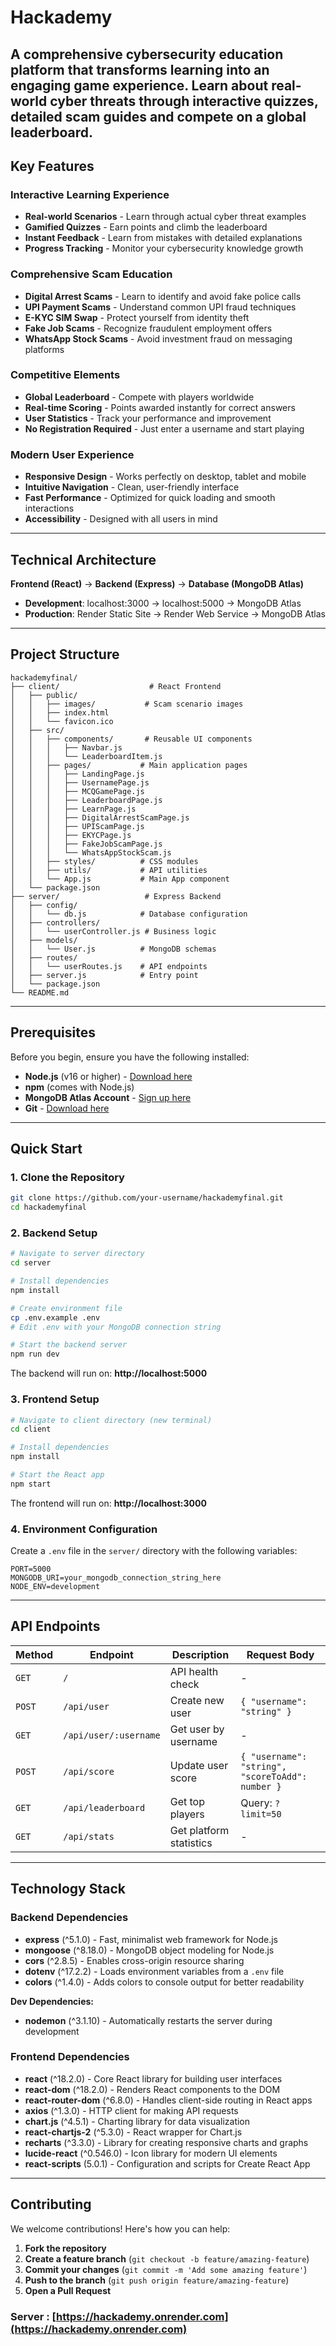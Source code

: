 # Hackademy 

A comprehensive cybersecurity education platform that transforms learning into an engaging game experience. Learn about real-world cyber threats through interactive quizzes, detailed scam guides and compete on a global leaderboard.
---

##  Key Features

###  **Interactive Learning Experience**
- **Real-world Scenarios** - Learn through actual cyber threat examples
- **Gamified Quizzes** - Earn points and climb the leaderboard
- **Instant Feedback** - Learn from mistakes with detailed explanations
- **Progress Tracking** - Monitor your cybersecurity knowledge growth

###  **Comprehensive Scam Education**
- **Digital Arrest Scams** - Learn to identify and avoid fake police calls
- **UPI Payment Scams** - Understand common UPI fraud techniques
- **E-KYC SIM Swap** - Protect yourself from identity theft
- **Fake Job Scams** - Recognize fraudulent employment offers
- **WhatsApp Stock Scams** - Avoid investment fraud on messaging platforms

###  **Competitive Elements**
- **Global Leaderboard** - Compete with players worldwide
- **Real-time Scoring** - Points awarded instantly for correct answers
- **User Statistics** - Track your performance and improvement
- **No Registration Required** - Just enter a username and start playing

###  **Modern User Experience**
- **Responsive Design** - Works perfectly on desktop, tablet and mobile
- **Intuitive Navigation** - Clean, user-friendly interface
- **Fast Performance** - Optimized for quick loading and smooth interactions
- **Accessibility** - Designed with all users in mind

---

##  Technical Architecture

**Frontend (React)** → **Backend (Express)** → **Database (MongoDB Atlas)**  
- **Development**: localhost:3000 → localhost:5000 → MongoDB Atlas
- **Production**: Render Static Site → Render Web Service → MongoDB Atlas

---

##  Project Structure
```
hackademyfinal/
├── client/                    # React Frontend
│   ├── public/
│   │   ├── images/           # Scam scenario images
│   │   ├── index.html
│   │   └── favicon.ico
│   ├── src/
│   │   ├── components/       # Reusable UI components
│   │   │   ├── Navbar.js
│   │   │   └── LeaderboardItem.js
│   │   ├── pages/           # Main application pages
│   │   │   ├── LandingPage.js
│   │   │   ├── UsernamePage.js
│   │   │   ├── MCQGamePage.js
│   │   │   ├── LeaderboardPage.js
│   │   │   ├── LearnPage.js
│   │   │   ├── DigitalArrestScamPage.js
│   │   │   ├── UPIScamPage.js
│   │   │   ├── EKYCPage.js
│   │   │   ├── FakeJobScamPage.js
│   │   │   └── WhatsAppStockScam.js
│   │   ├── styles/          # CSS modules
│   │   ├── utils/           # API utilities
│   │   └── App.js           # Main App component
│   └── package.json
├── server/                   # Express Backend
│   ├── config/
│   │   └── db.js            # Database configuration
│   ├── controllers/
│   │   └── userController.js # Business logic
│   ├── models/
│   │   └── User.js          # MongoDB schemas
│   ├── routes/
│   │   └── userRoutes.js    # API endpoints
│   ├── server.js            # Entry point
│   └── package.json
└── README.md
```

---

##  Prerequisites

Before you begin, ensure you have the following installed:
- **Node.js** (v16 or higher) - [Download here](https://nodejs.org)  
- **npm** (comes with Node.js)  
- **MongoDB Atlas Account** - [Sign up here](https://www.mongodb.com/atlas)  
- **Git** - [Download here](https://git-scm.com)  

---

##  Quick Start

### 1. Clone the Repository
```bash
git clone https://github.com/your-username/hackademyfinal.git
cd hackademyfinal
```

### 2. Backend Setup
```bash
# Navigate to server directory
cd server

# Install dependencies
npm install

# Create environment file
cp .env.example .env
# Edit .env with your MongoDB connection string

# Start the backend server
npm run dev
```
The backend will run on: **http://localhost:5000**

### 3. Frontend Setup
```bash
# Navigate to client directory (new terminal)
cd client

# Install dependencies
npm install

# Start the React app
npm start
```
The frontend will run on: **http://localhost:3000**

### 4. Environment Configuration

Create a `.env` file in the `server/` directory with the following variables:
```env
PORT=5000
MONGODB_URI=your_mongodb_connection_string_here
NODE_ENV=development

```


---

##  API Endpoints

| Method | Endpoint              | Description              | Request Body |
|--------|-----------------------|--------------------------|--------------|
| `GET`  | `/`                   | API health check         | - |
| `POST` | `/api/user`           | Create new user          | `{ "username": "string" }` |
| `GET`  | `/api/user/:username` | Get user by username     | - |
| `POST` | `/api/score`          | Update user score        | `{ "username": "string", "scoreToAdd": number }` |
| `GET`  | `/api/leaderboard`    | Get top players          | Query: `?limit=50` |
| `GET`  | `/api/stats`          | Get platform statistics  | - |

---

##  Technology Stack

### Backend Dependencies
- **express** (^5.1.0) - Fast, minimalist web framework for Node.js  
- **mongoose** (^8.18.0) - MongoDB object modeling for Node.js  
- **cors** (^2.8.5) - Enables cross-origin resource sharing  
- **dotenv** (^17.2.2) - Loads environment variables from a `.env` file  
- **colors** (^1.4.0) - Adds colors to console output for better readability  

**Dev Dependencies:**  
- **nodemon** (^3.1.10) - Automatically restarts the server during development  

### Frontend Dependencies
- **react** (^18.2.0) - Core React library for building user interfaces  
- **react-dom** (^18.2.0) - Renders React components to the DOM  
- **react-router-dom** (^6.8.0) - Handles client-side routing in React apps  
- **axios** (^1.3.0) - HTTP client for making API requests  
- **chart.js** (^4.5.1) - Charting library for data visualization  
- **react-chartjs-2** (^5.3.0) - React wrapper for Chart.js  
- **recharts** (^3.3.0) - Library for creating responsive charts and graphs  
- **lucide-react** (^0.546.0) - Icon library for modern UI elements  
- **react-scripts** (5.0.1) - Configuration and scripts for Create React App  

---

##  Contributing

We welcome contributions! Here's how you can help:

1. **Fork the repository**
2. **Create a feature branch** (`git checkout -b feature/amazing-feature`)
3. **Commit your changes** (`git commit -m 'Add some amazing feature'`)
4. **Push to the branch** (`git push origin feature/amazing-feature`)
5. **Open a Pull Request**


###  Server : [https://hackademy.onrender.com](https://hackademy.onrender.com)



